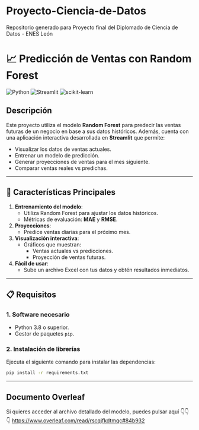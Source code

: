 # Proyecto-Ciencia-de-Datos
Repositorio generado para Proyecto final del Diplomado de Ciencia de Datos - ENES León

# 📈 Predicción de Ventas con Random Forest

![Python](https://img.shields.io/badge/Python-3.8%2B-blue)
![Streamlit](https://img.shields.io/badge/Streamlit-1.0-orange)
![scikit-learn](https://img.shields.io/badge/scikit--learn-1.0-green)


## Descripción
Este proyecto utiliza el modelo **Random Forest** para predecir las ventas futuras de un negocio en base a sus datos históricos. Además, cuenta con una aplicación interactiva desarrollada en **Streamlit** que permite:
- Visualizar los datos de ventas actuales.
- Entrenar un modelo de predicción.
- Generar proyecciones de ventas para el mes siguiente.
- Comparar ventas reales vs predichas.

---

## 🎯 Características Principales
1. **Entrenamiento del modelo**:
   - Utiliza Random Forest para ajustar los datos históricos.
   - Métricas de evaluación: **MAE** y **RMSE**.
2. **Proyecciones**:
   - Predice ventas diarias para el próximo mes.
3. **Visualización interactiva**:
   - Gráficos que muestran:
     - Ventas actuales vs predicciones.
     - Proyección de ventas futuras.
4. **Fácil de usar**:
   - Sube un archivo Excel con tus datos y obtén resultados inmediatos.

---

## 📋 Requisitos
### 1. Software necesario
- Python 3.8 o superior.
- Gestor de paquetes `pip`.

### 2. Instalación de librerías
Ejecuta el siguiente comando para instalar las dependencias:
```bash
pip install -r requirements.txt
```

---

## Documento Overleaf
Si quieres acceder al archivo detallado del modelo, puedes pulsar aquí 👇👇👇
https://www.overleaf.com/read/rscqjfkdtmqc#84b932
